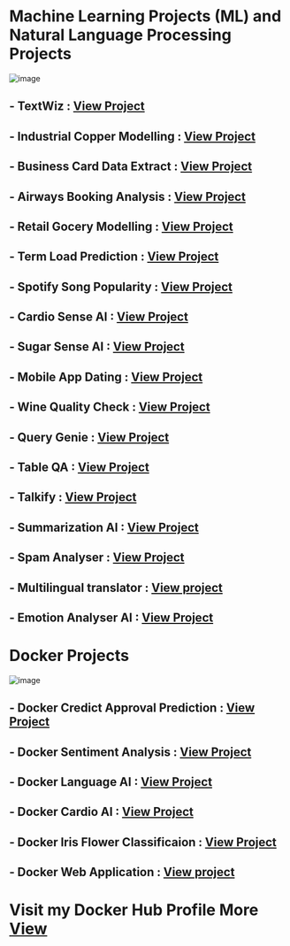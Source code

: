 # Machine Learning Projects (ML) and Natural Language Processing Projects

![image](https://github.com/praveendecode/Docker_ML_NLP_Projects/assets/95226524/85c2fece-16ac-4fce-8e34-07232245d098)


## - TextWiz                       : [View Project](https://github.com/praveendecode/Textwiz)

## - Industrial Copper Modelling : [View Project](https://github.com/praveendecode/Industrial_Copper_Modeling)

## - Business Card Data Extract  : [View Project](https://github.com/praveendecode/BizCardX)

## - Airways Booking Analysis    : [View Project](https://github.com/praveendecode/Airways-booking-analysis)

## - Retail Gocery Modelling     : [View Project](https://github.com/praveendecode/Retail-grocery-industry)
 
## - Term Load Prediction        : [View Project](https://github.com/praveendecode/Term_Load_Predictor)
 
## - Spotify Song Popularity     : [View Project](https://github.com/praveendecode/Spotify-Popularity-Predictor)
 
## - Cardio Sense AI             : [View Project](https://github.com/praveendecode/CardioSense_AI)
 
## - Sugar Sense AI              : [View Project](https://github.com/praveendecode/Sugar-Sense-AI)
 
## - Mobile App Dating           : [View Project](https://github.com/praveendecode/Mobile-dating-app)
 
## - Wine Quality Check          : [View Project](https://github.com/praveendecode/WineQualityPrediction)
 
## - Query Genie                 : [View Project](https://github.com/praveendecode/QueryGenie)
 
## - Table QA                    : [View Project](https://github.com/praveendecode/TabulaQA)
 
## - Talkify                     : [View Project](https://github.com/praveendecode/talkify)
 
## - Summarization AI            : [View Project](https://github.com/praveendecode/SummarixAI)
 
## - Spam Analyser               : [View Project](https://github.com/praveendecode/spamalyzer/tree/main)
 
## - Multilingual translator     : [View project](https://github.com/praveendecode/multilingual-translator_AI)
 
## - Emotion Analyser AI         : [View Project](https://github.com/praveendecode/emotion-analyzer-AI)



# Docker Projects

![image](https://github.com/praveendecode/Docker_ML_NLP_Projects/assets/95226524/2754b66d-11b7-4b55-9e5c-33ef37d72a10)


## - Docker Credict Approval Prediction : [View Project](https://github.com/praveendecode/docker-credit-card-prediction)
 
## - Docker Sentiment Analysis          : [View Project](https://github.com/praveendecode/docker-sentiment-ai)
 
## - Docker Language AI                 : [View Project](https://github.com/praveendecode/Docker-languge-ai)
 
## - Docker Cardio AI                   : [View Project](https://github.com/praveendecode/docker-ml-cardio-ai)
 
## - Docker Iris Flower Classificaion   : [View Project](https://github.com/praveendecode/docker-iris-ml-app)
 
## - Docker Web Application             : [View project](https://github.com/praveendecode/Docker_webapplication)

# Visit my Docker Hub Profile More [View](https://hub.docker.com/u/praveendecode) 

